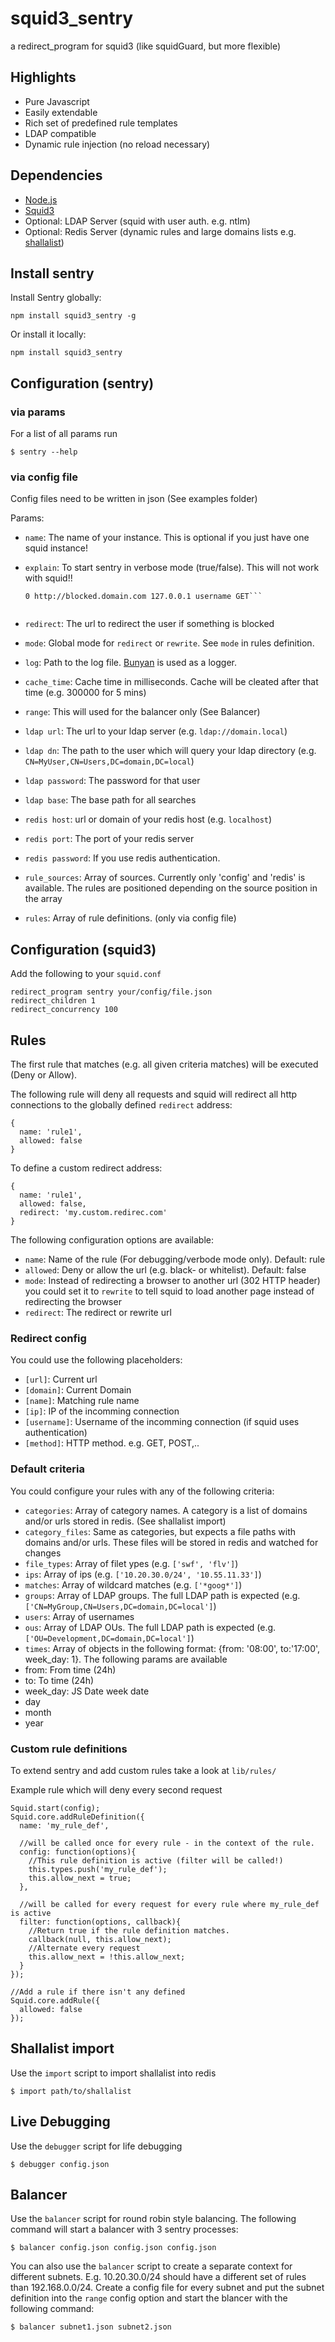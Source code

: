 # squid3_sentry

a redirect_program for squid3 (like squidGuard, but more flexible)

## Highlights
* Pure Javascript
* Easily extendable
* Rich set of predefined rule templates
* LDAP compatible
* Dynamic rule injection (no reload necessary)

## Dependencies
* [Node.js](http://nodejs.org/)
* [Squid3](http://www.squid-cache.org/)
* Optional: LDAP Server (squid with user auth. e.g. ntlm)
* Optional: Redis Server (dynamic rules and large domains lists e.g. [shallalist](http://www.shallalist.de/))

## Install sentry
Install Sentry globally:

    npm install squid3_sentry -g

Or install it locally:

    npm install squid3_sentry

## Configuration (sentry)
### via params
For a list of all params run

    $ sentry --help
  
### via config file
Config files need to be written in json (See examples folder)

Params:

* ```name```: The name of your instance. This is optional if you just have one squid instance!
* ```explain```: To start sentry in verbose mode (true/false). This will not work with squid!!
 
    ```$ sentry --explain
    0 http://blocked.domain.com 127.0.0.1 username GET```
    

* ```redirect```: The url to redirect the user if something is blocked
* ```mode```: Global mode for ```redirect``` or ```rewrite```. See ```mode``` in rules definition.
* ```log```: Path to the log file. [Bunyan](https://github.com/trentm/node-bunyan) is used as a logger.
* ```cache_time```: Cache time in milliseconds. Cache will be cleated after that time (e.g. 300000 for 5 mins)
* ```range```: This will used for the balancer only (See Balancer)
* ```ldap url```: The url to your ldap server (e.g. ```ldap://domain.local```)
* ```ldap dn```: The path to the user which will query your ldap directory (e.g. ```CN=MyUser,CN=Users,DC=domain,DC=local```)
* ```ldap password```: The password for that user
* ```ldap base```: The base path for all searches
* ```redis host```: url or domain of your redis host (e.g. ```localhost```)
* ```redis port```: The port of your redis server
* ```redis password```: If you use redis authentication.
* ```rule_sources```: Array of sources. Currently only 'config' and 'redis' is available. The rules are positioned depending on the source position in the array
* ```rules```: Array of rule definitions. (only via config file)


## Configuration (squid3)
Add the following to your ```squid.conf```

    redirect_program sentry your/config/file.json
    redirect_children 1
    redirect_concurrency 100

## Rules
The first rule that matches (e.g. all given criteria matches) will be executed (Deny or Allow).

The following rule will deny all requests and squid will redirect all http connections to the globally defined ```redirect``` address:

    {
      name: 'rule1',
      allowed: false
    }
    
To define a custom redirect address:

    {
      name: 'rule1',
      allowed: false,
      redirect: 'my.custom.redirec.com'
    }

The following configuration options are available:

* ```name```: Name of the rule (For debugging/verbode mode only). Default: rule<nr>
* ```allowed```: Deny or allow the url (e.g. black- or whitelist). Default: false
* ```mode```: Instead of redirecting a browser to another url (302 HTTP header) you could set it to ```rewrite``` to tell squid to load another page instead of redirecting the browser
* ```redirect```: The redirect or rewrite url

### Redirect config
You could use the following placeholders:

* ```[url]```: Current url
* ```[domain]```: Current Domain
* ```[name]```: Matching rule name
* ```[ip]```: IP of the incomming connection
* ```[username]```: Username of the incomming connection (if squid uses authentication)
* ```[method]```: HTTP method. e.g. GET, POST,..

### Default criteria
You could configure your rules with any of the following criteria:

* ```categories```: Array of category names. A category is a list of domains and/or urls stored in redis. (See shallalist import)
* ```category_files```: Same as categories, but expects a file paths with domains and/or urls. These files will be stored in redis and watched for changes
* ```file_types```: Array of filet ypes (e.g. ```['swf', 'flv']```)
* ```ips```: Array of ips (e.g. ```['10.20.30.0/24', '10.55.11.33']```) 
* ```matches```: Array of wildcard matches (e.g. ```['*goog*']```)
* ```groups```: Array of LDAP groups. The full LDAP path is expected (e.g. ```['CN=MyGroup,CN=Users,DC=domain,DC=local']```) 
* ```users```: Array of usernames
* ```ous```: Array of LDAP OUs. The full LDAP path is expected (e.g. ```['OU=Development,DC=domain,DC=local']```)
* ```times```: Array of objects in the following format: {from: '08:00', to:'17:00', week_day: 1}.
  The following params are available
 * from: From time (24h)
 * to: To time (24h)
 * week_day: JS Date week date
 * day
 * month
 * year

### Custom rule definitions
To extend sentry and add custom rules take a look at ```lib/rules/```

Example rule which will deny every second request
    
    Squid.start(config);
    Squid.core.addRuleDefinition({
      name: 'my_rule_def',

      //will be called once for every rule - in the context of the rule.
      config: function(options){
        //This rule definition is active (filter will be called!)
        this.types.push('my_rule_def');
        this.allow_next = true;
      },

      //will be called for every request for every rule where my_rule_def is active
      filter: function(options, callback){
        //Return true if the rule definition matches.
        callback(null, this.allow_next);
        //Alternate every request
        this.allow_next = !this.allow_next;
      }
    });
    
    //Add a rule if there isn't any defined
    Squid.core.addRule({
      allowed: false
    });

## Shallalist import
Use the ```import``` script to import shallalist into redis

    $ import path/to/shallalist


## Live Debugging
Use the ```debugger``` script for life debugging

    $ debugger config.json
    
## Balancer
Use the ```balancer``` script for round robin style balancing.
The following command will start a balancer with 3 sentry processes:

    $ balancer config.json config.json config.json
    
You can also use the ```balancer``` script to create a separate context for different subnets.
E.g. 10.20.30.0/24 should have a different set of rules than 192.168.0.0/24.
Create a config file for every subnet and put the subnet definition into the ```range``` config option and start the blancer with the following command:

    $ balancer subnet1.json subnet2.json

